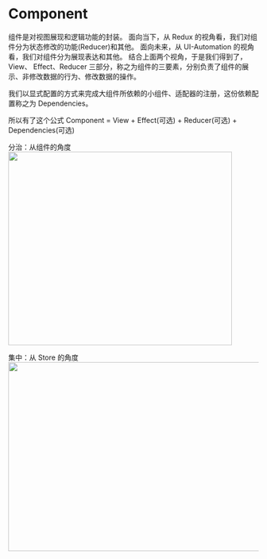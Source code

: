 # Component

组件是对视图展现和逻辑功能的封装。
面向当下，从 Redux 的视角看，我们对组件分为状态修改的功能(Reducer)和其他。
面向未来，从 UI-Automation 的视角看，我们对组件分为展现表达和其他。
结合上面两个视角，于是我们得到了，View、 Effect、Reducer 三部分，称之为组件的三要素，分别负责了组件的展示、非修改数据的行为、修改数据的操作。

我们以显式配置的方式来完成大组件所依赖的小组件、适配器的注册，这份依赖配置称之为 Dependencies。

所以有了这个公式
Component = View + Effect(可选) + Reducer(可选) + Dependencies(可选)

分治：从组件的角度
<img src="https://img.alicdn.com/tfs/TB1vqB2J4YaK1RjSZFnXXa80pXa-900-780.png" width="450px" height="390px">

集中：从 Store 的角度
<img src="https://img.alicdn.com/tfs/TB1sThMJYvpK1RjSZFqXXcXUVXa-1426-762.png" width="713px" height="381px">
